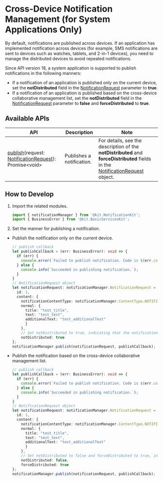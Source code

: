 # Cross-Device Notification Management (for System Applications Only)

By default, notifications are published across devices. If an application has implemented notification across devices (for example, SMS notifications are sent to devices such as watches, tablets, and 2-in-1 devices), you need to manage the distributed devices to avoid repeated notifications.

Since API version 18, a system application is supported to publish notifications in the following manners:

- If a notification of an application is published only on the current device, set the **notDistributed** field in the [NotificationRequest](../reference/apis-notification-kit/js-apis-inner-notification-notificationRequest-sys.md) parameter to **true**.
- If a notification of an application is published based on the cross-device collaborative management list, set the **notDistributed** field in the [NotificationRequest](../reference/apis-notification-kit/js-apis-inner-notification-notificationRequest-sys.md) parameter to **false** and **forceDistributed** to **true**.

## Available APIs

| **API** | **Description**| **Note**|
| -------- | -------- |-------- |
| [publish](../reference/apis-notification-kit/js-apis-notificationManager.md#notificationmanagerpublish-1)(request: [NotificationRequest](../reference/apis-notification-kit/js-apis-inner-notification-notificationRequest-sys.md)): Promise\<void\>       | Publishes a notification. | For details, see the description of the **notDistributed** and **forceDistributed** fields in the [NotificationRequest](../reference/apis-notification-kit/js-apis-inner-notification-notificationRequest-sys.md) object.|


## How to Develop

1. Import the related modules.

    ```typescript
    import { notificationManager } from '@kit.NotificationKit';
    import { BusinessError } from '@kit.BasicServicesKit';
    ```

2. Set the manner for publishing a notification.

  - Publish the notification only on the current device.

    ```typescript
    // publish callback
    let publishCallback = (err: BusinessError): void => {
      if (err) {
        console.error(`Failed to publish notification. Code is ${err.code}, message is ${err.message}`);
      } else {
        console.info(`Succeeded in publishing notification.`);
      }
    }
    // NotificationRequest object
    let notificationRequest: notificationManager.NotificationRequest = {
      id: 1,
      content: {
        notificationContentType: notificationManager.ContentType.NOTIFICATION_CONTENT_BASIC_TEXT,
        normal: {
          title: "test_title",
          text: "test_text",
          additionalText: "test_additionalText"
          }
        },
        // Set notDistributed to true, indicating that the notification is not published across devices.
        notDistributed: true
    };
    notificationManager.publish(notificationRequest, publishCallback);
    ```

  - Publish the notification based on the cross-device collaborative management list.

    ```typescript
    // publish callback
    let publishCallback = (err: BusinessError): void => {
      if (err) {
        console.error(`Failed to publish notification. Code is ${err.code}, message is ${err.message}`);
      } else {
        console.info(`Succeeded in publishing notification.`);
      }
    }
    // NotificationRequest object
    let notificationRequest: notificationManager.NotificationRequest = {
      id: 1,
      content: {
        notificationContentType: notificationManager.ContentType.NOTIFICATION_CONTENT_BASIC_TEXT,
        normal: {
          title: "test_title",
          text: "test_text",
          additionalText: "test_additionalText"
          }
        },
        // Set notDistributed to false and forceDistributed to true, indicating that the notification is published across devices based on the cross-device collaborative management list.
        notDistributed: false,
        forceDistributed: true
    };
    notificationManager.publish(notificationRequest, publishCallback);
    ```

